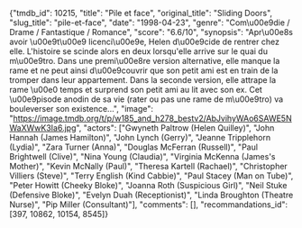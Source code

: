 {"tmdb_id": 10215, "title": "Pile et face", "original_title": "Sliding Doors", "slug_title": "pile-et-face", "date": "1998-04-23", "genre": "Com\u00e9die / Drame / Fantastique / Romance", "score": "6.6/10", "synopsis": "Apr\u00e8s avoir \u00e9t\u00e9 licenci\u00e9e, Helen d\u00e9cide de rentrer chez elle. L'histoire se scinde alors en deux lorsqu'elle arrive sur le quai du m\u00e9tro. Dans une premi\u00e8re version alternative, elle manque la rame et ne peut ainsi d\u00e9couvrir que son petit ami est en train de la tromper dans leur appartement. Dans la seconde version, elle attrape la rame \u00e0 temps et surprend son petit ami au lit avec son ex. Cet \u00e9pisode anodin de sa vie (rater ou pas une rame de m\u00e9tro) va bouleverser son existence...", "image": "https://image.tmdb.org/t/p/w185_and_h278_bestv2/AbJvihyWAo6SAWE5NWaXWwK3Ia6.jpg", "actors": ["Gwyneth Paltrow (Helen Quilley)", "John Hannah (James Hamilton)", "John Lynch (Gerry)", "Jeanne Tripplehorn (Lydia)", "Zara Turner (Anna)", "Douglas McFerran (Russell)", "Paul Brightwell (Clive)", "Nina Young (Claudia)", "Virginia McKenna (James's Mother)", "Kevin McNally (Paul)", "Theresa Kartell (Rachael)", "Christopher Villiers (Steve)", "Terry English (Kind Cabbie)", "Paul Stacey (Man on Tube)", "Peter Howitt (Cheeky Bloke)", "Joanna Roth (Suspicious Girl)", "Neil Stuke (Defensive Bloke)", "Evelyn Duah (Receptionist)", "Linda Broughton (Theatre Nurse)", "Pip Miller (Consultant)"], "comments": [], "recommandations_id": [397, 10862, 10154, 8545]}